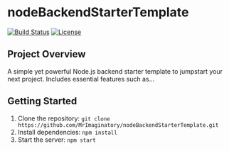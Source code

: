 # nodeBackendStarterTemplate

[![Build Status](https://github.com/MrImaginatory/nodeBackendStarterTemplate/actions/workflows/main.yml/badge.svg)](https://github.com/MrImaginatory/nodeBackendStarterTemplate/actions/workflows/main.yml)
[![License](https://img.shields.io/badge/License-MIT-blue.svg)](https://opensource.org/licenses/MIT)

## Project Overview

A simple yet powerful Node.js backend starter template to jumpstart your next project.  Includes essential features such as...

## Getting Started

1. Clone the repository: `git clone https://github.com/MrImaginatory/nodeBackendStarterTemplate.git`
2. Install dependencies: `npm install`
3. Start the server: `npm start`

